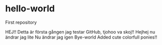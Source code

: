 # hello-world
First repository

HEJ!! Detta är första gången jag testar GitHub, tjohoo va skoj!!
Hejhej nu ändrar jag lite
Nu ändrar jag igen
Bye-world
Added cute colorfull ponies!!
